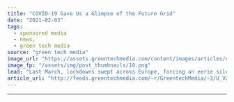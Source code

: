 ```yaml
---
title: "COVID-19 Gave Us a Glimpse of the Future Grid"
date: "2021-02-03"
tags: 
  - sponsored media
  - news,
  - green tech media
source: "green tech media"
image_url: "https://assets.greentechmedia.com/content/images/articles/crystal_ball_hands.jpg"
image_fp: "/assets/img/post_thumbnails/10.png"
lead: "Last March, lockdowns swept across Europe, forcing an eerie silence on some of the world’s most iconic and bustling cities. It caused a steep drop in electricity consumption — putting pressure on thermal generators and giving renewables a greater sha ..."
article_url: "http://feeds.greentechmedia.com/~r/GreentechMedia/~3/U_VZMJuGOOs/covid-gave-us-a-glimpse-of-the-future-grid"
---
```


---
